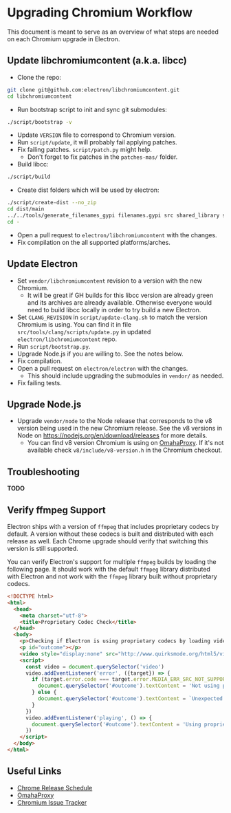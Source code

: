 # Upgrading Chromium Workflow

This document is meant to serve as an overview of what steps are needed
on each Chromium upgrade in Electron.

## Update libchromiumcontent (a.k.a. libcc)

- Clone the repo:
```sh
git clone git@github.com:electron/libchromiumcontent.git
cd libchromiumcontent
```
- Run bootstrap script to init and sync git submodules:
```sh
./script/bootstrap -v
```
- Update `VERSION` file to correspond to Chromium version.
- Run `script/update`, it will probably fail applying patches.
- Fix failing patches. `script/patch.py` might help.
  - Don't forget to fix patches in the `patches-mas/` folder.
- Build libcc:
```sh
./script/build
```
- Create dist folders which will be used by electron:
```sh
./script/create-dist --no_zip
cd dist/main
../../tools/generate_filenames_gypi filenames.gypi src shared_library static_library
cd -
```
- Open a pull request to `electron/libchromiumcontent` with the changes.
- Fix compilation on the all supported platforms/arches.

## Update Electron

- Set `vendor/libchromiumcontent` revision to a version with the new Chromium.
  - It will be great if GH builds for this libcc version are already green
    and its archives are already available. Otherwise everyone would need
    to build libcc locally in order to try build a new Electron.
- Set `CLANG_REVISION` in `script/update-clang.sh` to match the version
  Chromium is using. You can find it in file `src/tools/clang/scripts/update.py` in updated `electron/libchromiumcontent` repo.
- Run `script/bootstrap.py`.
- Upgrade Node.js if you are willing to. See the notes below.
- Fix compilation.
- Open a pull request on `electron/electron` with the changes.
  - This should include upgrading the submodules in `vendor/` as needed.
- Fix failing tests.

## Upgrade Node.js

- Upgrade `vendor/node` to the Node release that corresponds to the v8 version
  being used in the new Chromium release. See the v8 versions in Node on
  https://nodejs.org/en/download/releases for more details.
  - You can find v8 version Chromium is using on [OmahaProxy](http://omahaproxy.appspot.com).
    If it's not available check `v8/include/v8-version.h`
    in the Chromium checkout.

## Troubleshooting

**TODO**


## Verify ffmpeg Support

Electron ships with a version of `ffmpeg` that includes proprietary codecs by
default. A version without these codecs is built and distributed with each
release as well. Each Chrome upgrade should verify that switching this version is
still supported.

You can verify Electron's support for multiple `ffmpeg` builds by loading the
following page. It should work with the default `ffmpeg` library distributed
with Electron and not work with the `ffmpeg` library built without proprietary
codecs.

```html
<!DOCTYPE html>
<html>
  <head>
    <meta charset="utf-8">
    <title>Proprietary Codec Check</title>
  </head>
  <body>
    <p>Checking if Electron is using proprietary codecs by loading video from http://www.quirksmode.org/html5/videos/big_buck_bunny.mp4</p>
    <p id="outcome"></p>
    <video style="display:none" src="http://www.quirksmode.org/html5/videos/big_buck_bunny.mp4" autoplay></video>
    <script>
      const video = document.querySelector('video')
      video.addEventListener('error', ({target}) => {
        if (target.error.code === target.error.MEDIA_ERR_SRC_NOT_SUPPORTED) {
          document.querySelector('#outcome').textContent = 'Not using proprietary codecs, video emitted source not supported error event.'
        } else {
          document.querySelector('#outcome').textContent = `Unexpected error: ${target.error.code}`
        }
      })
      video.addEventListener('playing', () => {
        document.querySelector('#outcome').textContent = 'Using proprietary codecs, video started playing.'
      })
    </script>
  </body>
</html>
```

## Useful Links

- [Chrome Release Schedule](https://www.chromium.org/developers/calendar)
- [OmahaProxy](http://omahaproxy.appspot.com)
- [Chromium Issue Tracker](https://bugs.chromium.org/p/chromium)
